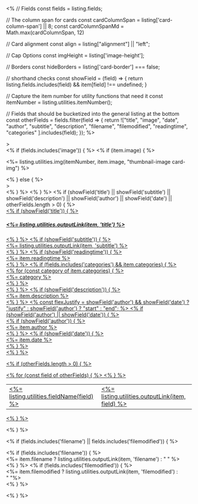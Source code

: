 <%
// Fields
const fields = listing.fields;

// The column span for cards
const cardColumnSpan = listing['card-column-span'] || 8;
const cardColumnSpanMd = Math.max(cardColumnSpan, 12)

// Card alignment
const align = listing["alignment"] || "left";

// Cap Options
const imgHeight = listing['image-height'];

// Borders
const hideBorders = listing['card-border'] === false;

// shorthand checks
const showField = (field) => {
  return listing.fields.includes(field) && item[field] !== undefined;
}

// Capture the item number for utility functions that need it
const itemNumber = listing.utilities.itemNumber();

// Fields that should be bucketized into the general listing at the bottom
const otherFields = fields.filter(field => {
return !["title", "image", "date", "author", "subtitle", "description", "filename", "filemodified", "readingtime", "categories"  ].includes(field);
});
%>


<div class="g-col-1" <%= listing.utilities.metadataAttrs(item) %>>
<div class="quarto-grid-item card h-100 <%-`card-${align}`%><%= hideBorders ? ' borderless' : '' %>">
<% if (fields.includes('image')) { %>
<% if (item.image) { %><p class="card-img-top"><%= listing.utilities.img(itemNumber, item.image, "thumbnail-image card-img") %></p>
<% } else { %>
<div class="card-img-top"<%= imgHeight ? ` style="height: ${imgHeight};"` : '' %>></div>
<% } %>
<% } %>
<% if (showField('title') || showField('subtitle') || showField('description') || showField('author') || showField('date') || otherFields.length > 0) { %>
<div class="card-body"><a href="<%- item.path %>" class="post-contents">
<% if (showField('title')) { %><h5 class="no-anchor card-title listing-title"><%= listing.utilities.outputLink(item, 'title') %></h5><% } %>
<% if (showField('subtitle')) { %>
<div class="card-subtitle listing-subtitle"><%= listing.utilities.outputLink(item, 'subtitle') %></div>
<% } %>
<% if (showField('readingtime')) { %><div class="listing-readingtime card-text text-muted"><%= item.readingtime %></div> <% } %>
<% if (fields.includes('categories') && item.categories) { %> 
<div class="listing-categories">
<% for (const category of item.categories) { %>
<div class="listing-category"><%= category %></div>
<% } %>
</div>
<% } %> 
<% if (showField('description')) { %>
<div class="card-text listing-description"><%= item.description %></div>
<% } %>
<% 
const flexJustify = showField('author') && showField('date') ? "justify" : showField('author') ? "start" : "end";
%>
<% if (showField('author') || showField('date')) { %>
<div class="card-attribution card-text-small <%-flexJustify%>">
<% if (showField('author')) { %><div class="listing-author"><%= item.author %></div><% } %>
<% if (showField('date')) { %><div class="listing-date"><%= item.date %></div><% } %></div>
<% } %>

<% if (otherFields.length > 0) { %>
<table class="card-other-values">
<% for (const field of otherFields) { %>
<tr>
<td><%= listing.utilities.fieldName(field) %></td>
<td class="<%-field%>"><%= listing.utilities.outputLink(item, field) %></td>
</tr>
<% } %>
</table>
<% } %>

</a></div>
<% } %>

<% if (fields.includes('filename') || fields.includes('filemodified')) { %>
<div class="card-footer text-muted">
<% if (fields.includes('filename')) { %>
<div class="card-filename listing-filename">
<%= item.filename ? listing.utilities.outputLink(item, 'filename') : "&nbsp;" %>
</div>
<% } %>
<% if (fields.includes('filemodified')) { %>
<div class="card-filemodified listing-filemodified">
<%= item.filemodified ? listing.utilities.outputLink(item, 'filemodified') : "&nbsp;"%>
</div>
<% } %>
</div>

<% } %>

</div>
</div>
